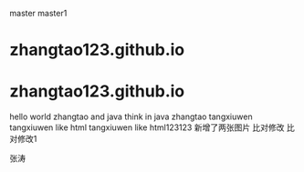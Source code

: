 master
master1
# zhangtao123.github.io
# zhangtao123.github.io
hello world
zhangtao and java
think in java
zhangtao
tangxiuwen
tangxiuwen like html
tangxiuwen like html123123
新增了两张图片
比对修改
比对修改1


张涛